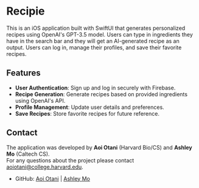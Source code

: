 # Recipie

This is an iOS application built with SwiftUI that generates personalized recipes using OpenAI's GPT-3.5 model. Users can type in ingredients they have in the search bar and they will get an AI-generated recipe as an output. Users can log in, manage their profiles, and save their favorite recipes. 

## Features

- **User Authentication**: Sign up and log in securely with Firebase.
- **Recipe Generation**: Generate recipes based on provided ingredients using OpenAI's API.
- **Profile Management**: Update user details and preferences.
- **Save Recipes**: Store favorite recipes for future reference.

## Contact

The application was developed by **Aoi Otani** (Harvard Bio/CS) and **Ashley Mo** (Caltech CS).  
For any questions about the project please contact [aoiotani@college.harvard.edu](mailto:aoiotani@college.harvard.edu).

- GitHub: [Aoi Otani](https://github.com/aonori3) | [Ashley Mo](https://github.com/ashleymo2025)
